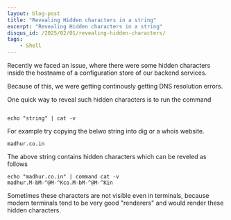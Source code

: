 ```yaml
---
layout: blog-post
title: "Revealing Hidden characters in a string"
excerpt: "Revealing Hidden characters in a string"
disqus_id: /2025/02/01/revealing-hidden-characters/
tags:
    - Shell
---
```


Recently we faced an issue, where there were some hidden characters inside the hostname of a configuration store of our backend services.

Because of this, we were getting continously getting DNS resolution errors.

One quick way to reveal such hidden characters is to run the command

```shell

echo "string" | cat -v

```

For example try copying the belwo string into dig or a whois website.

```
madhur.​co.​in
```


The above string contains hidden characters which can be reveled as follows


```
echo "madhur.co.in" | command cat -v
madhur.M-bM-^@M-^Kco.M-bM-^@M-^Kin
```

Sometimes these characters are not visible even in terminals, because modern terminals tend to be very good "renderers" and would render these hidden characters.

